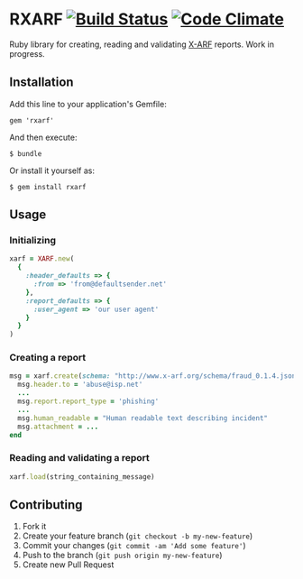 #  RXARF  [![Build Status](https://travis-ci.org/gunnarhelgason/rxarf.png?branch=master)](https://travis-ci.org/gunnarhelgason/rxarf) [![Code Climate](https://codeclimate.com/github/gunnarhelgason/rxarf.png)](https://codeclimate.com/github/gunnarhelgason/rxarf)

Ruby library for creating, reading and validating [X-ARF](http://www.x-arf.org/) reports. Work in progress.

## Installation

Add this line to your application's Gemfile:

    gem 'rxarf'

And then execute:

    $ bundle

Or install it yourself as:

    $ gem install rxarf

## Usage

### Initializing

```ruby
xarf = XARF.new(
  {
    :header_defaults => {
      :from => 'from@defaultsender.net'
    },
    :report_defaults => {
      :user_agent => 'our user agent'
    }
  }
)
```

### Creating a report

```ruby
msg = xarf.create(schema: "http://www.x-arf.org/schema/fraud_0.1.4.json") do |msg|
  msg.header.to = 'abuse@isp.net'
  ...
  msg.report.report_type = 'phishing'
  ...
  msg.human_readable = "Human readable text describing incident"
  msg.attachment = ...
end
```

### Reading and validating a report

``` ruby
xarf.load(string_containing_message)
```

## Contributing

1. Fork it
2. Create your feature branch (`git checkout -b my-new-feature`)
3. Commit your changes (`git commit -am 'Add some feature'`)
4. Push to the branch (`git push origin my-new-feature`)
5. Create new Pull Request
